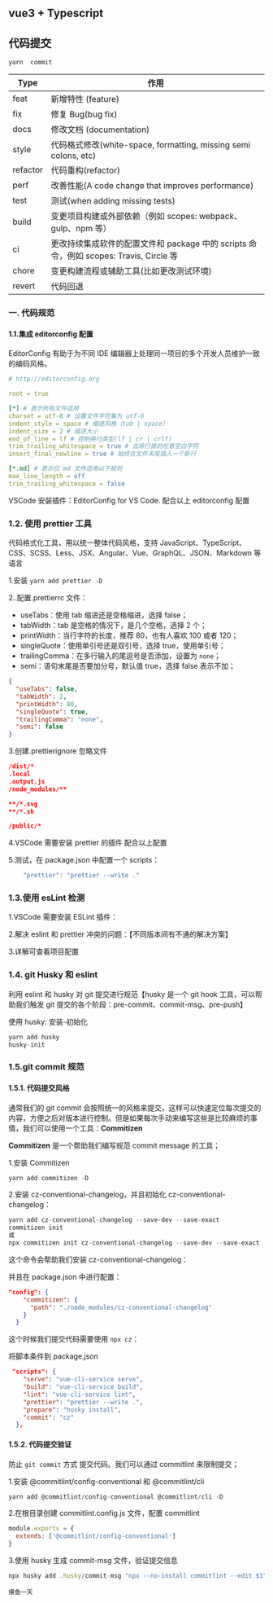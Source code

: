 ## vue3 + Typescript

## 代码提交

```
yarn  commit
```

| Type     | 作用                                                                                   |
| -------- | -------------------------------------------------------------------------------------- |
| feat     | 新增特性 (feature)                                                                     |
| fix      | 修复 Bug(bug fix)                                                                      |
| docs     | 修改文档 (documentation)                                                               |
| style    | 代码格式修改(white-space, formatting, missing semi colons, etc)                        |
| refactor | 代码重构(refactor)                                                                     |
| perf     | 改善性能(A code change that improves performance)                                      |
| test     | 测试(when adding missing tests)                                                        |
| build    | 变更项目构建或外部依赖（例如 scopes: webpack、gulp、npm 等）                           |
| ci       | 更改持续集成软件的配置文件和 package 中的 scripts 命令，例如 scopes: Travis, Circle 等 |
| chore    | 变更构建流程或辅助工具(比如更改测试环境)                                               |
| revert   | 代码回退                                                                               |

### 一. 代码规范

#### 1.1.集成 editorconfig 配置

EditorConfig 有助于为不同 IDE 编辑器上处理同一项目的多个开发人员维护一致的编码风格。

```yaml
# http://editorconfig.org

root = true

[*] # 表示所有文件适用
charset = utf-8 # 设置文件字符集为 utf-8
indent_style = space # 缩进风格（tab | space）
indent_size = 2 # 缩进大小
end_of_line = lf # 控制换行类型(lf | cr | crlf)
trim_trailing_whitespace = true # 去除行首的任意空白字符
insert_final_newline = true # 始终在文件末尾插入一个新行

[*.md] # 表示仅 md 文件适用以下规则
max_line_length = off
trim_trailing_whitespace = false
```

VSCode 安装插件：EditorConfig for VS Code. 配合以上 editorconfig 配置

### 1.2. 使用 prettier 工具

代码格式化工具，用以统一整体代码风格，支持 JavaScript、TypeScript、CSS、SCSS、Less、JSX、Angular、Vue、GraphQL、JSON、Markdown 等语言

1.安装 `yarn add prettier -D`

2..配置.prettierrc 文件：

- useTabs：使用 tab 缩进还是空格缩进，选择 false；
- tabWidth：tab 是空格的情况下，是几个空格，选择 2 个；
- printWidth：当行字符的长度，推荐 80，也有人喜欢 100 或者 120；
- singleQuote：使用单引号还是双引号，选择 true，使用单引号；
- trailingComma：在多行输入的尾逗号是否添加，设置为 `none`；
- semi：语句末尾是否要加分号，默认值 true，选择 false 表示不加；

```json
{
  "useTabs": false,
  "tabWidth": 2,
  "printWidth": 80,
  "singleQuote": true,
  "trailingComma": "none",
  "semi": false
}
```

3.创建.prettierignore 忽略文件

```json
/dist/*
.local
.output.js
/node_modules/**

**/*.svg
**/*.sh

/public/*
```

4.VSCode 需要安装 prettier 的插件 配合以上配置

5.测试，在 package.json 中配置一个 scripts：

```js
    "prettier": "prettier --write ."
```

### 1.3.使用 esLint 检测

1.VSCode 需要安装 ESLint 插件：

2.解决 eslint 和 prettier 冲突的问题：【不同版本间有不通的解决方案】

3.详解可查看项目配置

### 1.4. git Husky 和 eslint

利用 eslint 和 husky 对 git 提交进行规范【husky 是一个 git hook 工具，可以帮助我们触发 git 提交的各个阶段：pre-commit、commit-msg、pre-push】

使用 husky: 安装-初始化

```js
yarn add husky
husky-init
```

### 1.5.git commit 规范

#### 1.5.1. 代码提交风格

通常我们的 git commit 会按照统一的风格来提交，这样可以快速定位每次提交的内容，方便之后对版本进行控制。但是如果每次手动来编写这些是比较麻烦的事情，我们可以使用一个工具：**Commitizen**

**Commitizen** 是一个帮助我们编写规范 commit message 的工具；

1.安装 Commitizen

```js
yarn add commitizen -D
```

2.安装 cz-conventional-changelog，并且初始化 cz-conventional-changelog：

```js
yarn add cz-conventional-changelog --save-dev --save-exact
commitizen init
或
npx commitizen init cz-conventional-changelog --save-dev --save-exact
```

这个命令会帮助我们安装 cz-conventional-changelog：

并且在 package.json 中进行配置：

```json
"config": {
    "commitizen": {
      "path": "./node_modules/cz-conventional-changelog"
    }
  }
```

这个时候我们提交代码需要使用 `npx cz`：

将脚本条件到 package.json

```json
 "scripts": {
    "serve": "vue-cli-service serve",
    "build": "vue-cli-service build",
    "lint": "vue-cli-service lint",
    "prettier": "prettier --write .",
    "prepare": "husky install",
    "commit": "cz"
  },
```

#### 1.5.2. 代码提交验证

防止 `git commit` 方式 提交代码。我们可以通过 commitlint 来限制提交；

1.安装 @commitlint/config-conventional 和 @commitlint/cli

```js
yarn add @commitlint/config-conventional @commitlint/cli -D
```

2.在根目录创建 commitlint.config.js 文件，配置 commitlint

```js
module.exports = {
  extends: ['@commitlint/config-conventional']
}
```

3.使用 husky 生成 commit-msg 文件，验证提交信息

```js
npx husky add .husky/commit-msg "npx --no-install commitlint --edit $1"
```

`摸鱼一天`
